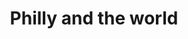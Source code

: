 ---
pid: RS362
title: Philly and the world
location_transcription: Rittenhouse Square or Gayborhood
zipcode: '19103'
outside_phl: 
neighborhood: Rittenhouse Square,Avenue of The Arts,Logan Square,Fitler Square
age: '23'
age_range: 20-29
instagram: 
image_file_name: RS_362.jpg
proposal_transcription: |-
  Philadelphia Phaces - capturing the endless unique smiles of the city's residents
  cultures, struggles, victories, stories celebrations unite.
  I have traveled to countries all over the world and have never experienced a city as divers, vibrant and resilient as Philadelphia.
topic: Inclusivity,Philadelphia,Unity,Uplifting
topic_summary: 0, 0, 0, 0
type: Other No Form
keywords_other: residents, smiles, struggles, victories, stories, celebrations
credit: Sharmila Choudhury, Temple U
image_labels: 
twitter: 
facebook: 
permalink: "/monuments/rs362/"
layout: item-page
---
